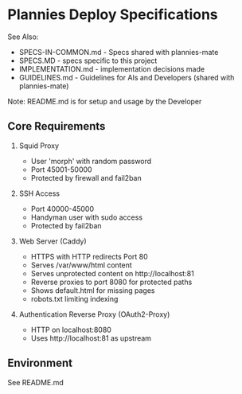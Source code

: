 # Plannies Deploy Specifications

See Also:
- SPECS-IN-COMMON.md - Specs shared with plannies-mate
- SPECS.MD - specs specific to this project
- IMPLEMENTATION.md - implementation decisions made
- GUIDELINES.md - Guidelines for AIs and Developers (shared with plannies-mate)

Note: README.md is for setup and usage by the Developer

## Core Requirements

1. Squid Proxy
   - User 'morph' with random password
   - Port 45001-50000
   - Protected by firewall and fail2ban

2. SSH Access
   - Port 40000-45000
   - Handyman user with sudo access
   - Protected by fail2ban

3. Web Server (Caddy)
   - HTTPS with HTTP redirects Port 80
   - Serves /var/www/html content
   - Serves unprotected content on http://localhost:81
   - Reverse proxies to port 8080 for protected paths
   - Shows default.html for missing pages
   - robots.txt limiting indexing

4. Authentication Reverse Proxy (OAuth2-Proxy)
   - HTTP on localhost:8080
   - Uses http://localhost:81 as upstream

## Environment

See README.md
